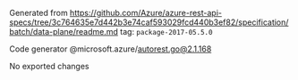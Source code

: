 Generated from https://github.com/Azure/azure-rest-api-specs/tree/3c764635e7d442b3e74caf593029fcd440b3ef82/specification/batch/data-plane/readme.md tag: `package-2017-05.5.0`

Code generator @microsoft.azure/autorest.go@2.1.168

No exported changes